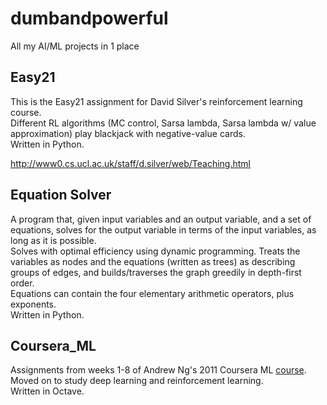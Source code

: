 # dumbandpowerful
All my AI/ML projects in 1 place

## Easy21
This is the Easy21 assignment for David Silver's reinforcement learning course. <br />
Different RL algorithms (MC control, Sarsa lambda, Sarsa lambda w/ value approximation) play blackjack with negative-value cards. <br />
Written in Python.

http://www0.cs.ucl.ac.uk/staff/d.silver/web/Teaching.html 

## Equation Solver
A program that, given input variables and an output variable, and a set of equations, solves for the output variable in terms of the input variables, as long as it is possible. <br />
Solves with optimal efficiency using dynamic programming. Treats the variables as nodes and the equations (written as trees) as describing groups of edges, and builds/traverses the graph greedily in depth-first order. <br />
Equations can contain the four elementary arithmetic operators, plus exponents. <br />
Written in Python.

## Coursera_ML
Assignments from weeks 1-8 of Andrew Ng's 2011 Coursera ML [course](https://www.coursera.org/learn/machine-learning).
Moved on to study deep learning and reinforcement learning. <br />
Written in Octave.
